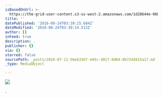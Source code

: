 ```yaml
---
isBasedOnUrl: >-
  https://the-grid-user-content.s3-us-west-2.amazonaws.com/1d28644e-0606-431f-a078-8e75172ce06a.jpg
title: ''
datePublished: '2016-08-24T03:39:15.684Z'
dateModified: '2016-08-24T03:39:14.512Z'
author: []
inFeed: true
description: .
publisher: {}
via: {}
starred: false
sourcePath: _posts/2016-07-11-56eb3367-449c-4017-8d04-8b72dd415a17.md
_type: MediaObject

---
```

![](https://the-grid-user-content.s3-us-west-2.amazonaws.com/1d28644e-0606-431f-a078-8e75172ce06a.jpg)

.